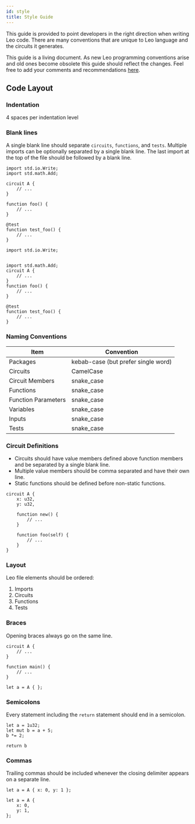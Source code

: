 ```yaml
---
id: style
title: Style Guide
---
```


This guide is provided to point developers in the right direction when writing Leo code.
There are many conventions that are unique to Leo language and the circuits it generates.

This guide is a living document. 
As new Leo programming conventions arise and old ones become obsolete this guide should reflect the changes.
Feel free to add your comments and recommendations [here](03_contributing.md).


## Code Layout

### Indentation
4 spaces per indentation level

### Blank lines

A single blank line should separate `circuits`, `functions`, and `tests`.
Multiple imports can be optionally separated by a single blank line. 
The last import at the top of the file should be followed by a blank line.

```leo title="Yes:"
import std.io.Write;
import std.math.Add;

circuit A {
    // ...
}

function foo() {
    // ...
}

@test
function test_foo() {
    // ...
}
```

```leo title="No:"
import std.io.Write;


import std.math.Add;
circuit A {
    // ...
}
function foo() {
    // ...
}

@test
function test_foo() {
    // ...
}
```
### Naming Conventions

| Item                | Convention                          |
|---------------------|-------------------------------------|
| Packages            | kebab-case (but prefer single word) |
| Circuits            | CamelCase                           |
| Circuit Members     | snake_case                          |
| Functions           | snake_case                          |
| Function Parameters | snake_case                          |
| Variables           | snake_case                          |
| Inputs              | snake_case                          |
| Tests               | snake_case                          |

### Circuit Definitions

* Circuits should have value members defined above function members and be separated by a single blank line.
* Multiple value members should be comma separated and have their own line. 
* Static functions should be defined before non-static functions.

```leo
circuit A {
    x: u32,
    y: u32,

    function new() {
        // ...
    }

    function foo(self) {
        // ...
    }
}
```

### Layout
Leo file elements should be ordered:
1. Imports
2. Circuits
3. Functions
4. Tests

### Braces
Opening braces always go on the same line.
```leo
circuit A {
    // ...
}

function main() {
    // ...
}

let a = A { };
```
### Semicolons
Every statement including the `return` statement should end in a semicolon.
```leo
let a = 1u32;
let mut b = a + 5;
b *= 2;

return b
```

### Commas
Trailing commas should be included whenever the closing delimiter appears on a separate line.
```leo 
let a = A { x: 0, y: 1 };

let a = A {
    x: 0,
    y: 1,
};
```


